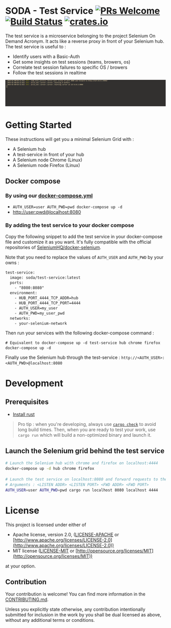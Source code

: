 # SODA - Test Service [![PRs Welcome](https://img.shields.io/badge/PRs-welcome-brightgreen.svg?style=flat)](http://makeapullrequest.com) [![Build Status](https://travis-ci.org/voyages-sncf-technologies/soda-test-service.svg?branch=master)](https://travis-ci.org/voyages-sncf-technologies/soda-test-service) [![crates.io](https://meritbadge.herokuapp.com/soda-test-service)](https://crates.io/crates/soda-test-service)

The test service is a microservice belonging to the project Selenium On Demand Acronym. It acts like a reverse proxy in front of your Selenium hub. The test service is useful to :

* Identify users with a Basic-Auth
* Get some insights on test sessions (teams, browers, os)
* Correlate test session failures to specific OS / browers
* Follow the test sessions in realtime

![Demo with a test session](doc/img/session-logs.gif)

# Getting Started
These instructions will get you a minimal Selenium Grid with :
* A Selenium hub
* A test-service in front of your hub
* A Selenium node Chrome (Linux)
* A Selenium node Firefox (Linux)

## Docker compose
### By using our [docker-compose.yml](docker-compose.yml)
- `AUTH_USER=user AUTH_PWD=pwd docker-compose up -d`
- [http://user:pwd@localhost:8080](http://user:pwd@localhost:8080)

### By adding the test service to your docker compose

Copy the following snippet to add the test service in your docker-compose file and customize it as you want. It's fully compatible with the official repositories of [SeleniumHQ/docker-selenium](https://github.com/SeleniumHQ/docker-selenium).

Note that you need to replace the values of `AUTH_USER` and `AUTH_PWD` by your owns :

```
test-service:
  image: soda/test-service:latest
  ports:
    - "8080:8080"
  environment:
    - HUB_PORT_4444_TCP_ADDR=hub
    - HUB_PORT_4444_TCP_PORT=4444
    - AUTH_USER=my_user
    - AUTH_PWD=my_user_pwd
  networks:
    - your-selenium-network
```

Then run your services with the following docker-compose command :
```
# Equivalent to docker-compose up -d test-service hub chrome firefox
docker-compose up -d
```

Finally use the Selenium hub through the test-service : `http://<AUTH_USER>:<AUTH_PWD>@localhost:8080`

# Development
## Prerequisites
- [Install rust](https://www.rust-lang.org/tools/install)

>Pro tip : when you're developing, always use [`cargo check`](https://rust-lang-nursery.github.io/edition-guide/rust-2018/cargo-and-crates-io/cargo-check-for-faster-checking.html) to avoid long build times.
Then, when you are ready to test your work, use `cargo run` which will build a non-optimized binary and launch it.

## Launch the Selenium grid behind the test service

```bash
# Launch the Selenium hub with chrome and firefox on localhost:4444
docker-compose up -d hub chrome firefox

# Launch the test service on localhost:8080 and forward requests to the hub
# Arguments : <LISTEN ADDR> <LISTEN PORT> <FWD ADDR> <FWD PORT>
AUTH_USER=user AUTH_PWD=pwd cargo run localhost 8080 localhost 4444
```

# License
This project is licensed under either of

- Apache license, version 2.0, ([LICENSE-APACHE](LICENSE-APACHE) or [http://www.apache.org/licenses/LICENSE-2.0](http://www.apache.org/licenses/LICENSE-2.0))
- MIT license ([LICENSE-MIT](LICENSE-MIT) or [http://opensource.org/licenses/MIT](http://opensource.org/licenses/MIT))

at your option.

## Contribution
Your contribution is welcome! You can find more information in the [CONTRIBUTING.md](CONTRIBUTING.md).

Unless you explicitly state otherwise, any contribution intentionally submitted for inclusion in the work by you shall be dual licensed as above, without any additional terms or conditions.

